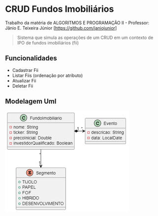 # CRUD Fundos Imobiliários
Trabalho da matéria de ALGORITMOS E PROGRAMAÇÃO II - Professor: Jânio E. Teixeira Júnior [https://github.com/janiojunior]

> Sistema que simula as operações de um CRUD em um contexto de IPO de fundos imobiliários (fii)

## Funcionalidades
- Cadastrar Fii
- Listar Fiis (ordenação por atributo)
- Atualizar Fii
- Deletar Fii

## Modelagem Uml
![uml_png](https://github.com/MatheusPontieri/CRUD_Ipo_Fiis/blob/main/modelagem_uml.png)
